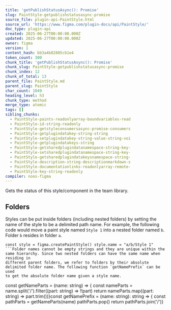 ```yaml
---
title: 'getPublishStatusAsync(): Promise'
slug: PaintStyle-getpublishstatusasync-promise
source_file: plugin-api-PaintStyle.html
source_url: 'https://www.figma.com/plugin-docs/api/PaintStyle/'
doc_type: plugin-api
created: 2025-06-27T00:00:00.000Z
updated: 2025-06-27T00:00:00.000Z
owner: figma
version: 1
content_hash: bb3a4b82805cb1e4
token_count: 300
chunk_title: 'getPublishStatusAsync(): Promise'
chunk_slug: PaintStyle-getpublishstatusasync-promise
chunk_index: 12
chunk_of_total: 13
parent_file: PaintStyle.md
parent_slug: PaintStyle
char_count: 1049
heading_level: h3
chunk_type: method
merge_type: atomic
tags: []
sibling_chunks:
  - PaintStyle-paints-readonlyarray-boundvariables-read
  - PaintStyle-id-string-readonly
  - PaintStyle-getstyleconsumersasync-promise-consumers
  - PaintStyle-getplugindatakey-string-string
  - PaintStyle-setplugindatakey-string-value-string-voi
  - PaintStyle-getplugindatakeys-string
  - PaintStyle-getsharedplugindatanamespace-string-key-
  - PaintStyle-setsharedplugindatanamespace-string-key-
  - PaintStyle-getsharedplugindatakeysnamespace-string-
  - PaintStyle-description-string-descriptionmarkdown-s
  - PaintStyle-documentationlinks-readonlyarray-remote-
  - PaintStyle-key-string-readonly
compiler: noos-figma
---
```


Gets the status of this style/component in the team library.

## Folders

Styles can be put inside folders (including nested folders) by setting the name of the style to be a delimited path name.
For example, the following code would move a paint style named `Style 1` into a nested folder named `b`. Folder `b` resides in folder `a`. 

```
const style = figma.createPaintStyle() style.name = "a/b/Style 1"
```Folder names cannot be empty strings and they are unique within the same hierarchy. Since two nested folders can have the same name when residing in
different parent folders, we refer to folders by their absolute delimited folder name. The following function `getNamePrefix` can be used
to get the absolute folder name given a style name. 

```
const getNameParts = (name: string) => { const nameParts = name.split('/').filter((part: string) => !!part) return nameParts.map((part: string) => part.trim())}const getNamePrefix = (name: string): string => { const pathParts = getNameParts(name) pathParts.pop() return pathParts.join('/')}
```
